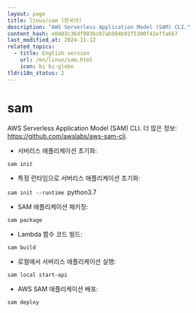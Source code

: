 ```yaml
---
layout: page
title: linux/sam (한국어)
description: "AWS Serverless Application Model (SAM) CLI."
content_hash: e0403c36df903bc07ab984b91f5300f42effa667
last_modified_at: 2024-11-12
related_topics:
  - title: English version
    url: /en/linux/sam.html
    icon: bi bi-globe
tldri18n_status: 2
---
```

# sam

AWS Serverless Application Model (SAM) CLI.
더 많은 정보: <https://github.com/awslabs/aws-sam-cli>.

- 서버리스 애플리케이션 초기화:

`sam init`

- 특정 런타임으로 서버리스 애플리케이션 초기화:

`sam init --runtime `<span class="tldr-var badge badge-pill bg-dark-lm bg-white-dm text-white-lm text-dark-dm font-weight-bold">python3.7</span>

- SAM 애플리케이션 패키징:

`sam package`

- Lambda 함수 코드 빌드:

`sam build`

- 로컬에서 서버리스 애플리케이션 실행:

`sam local start-api`

- AWS SAM 애플리케이션 배포:

`sam deploy`
